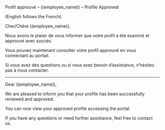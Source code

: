 Profil approuvé – ((employee_name)) – Profile Approved

(English follows the French)



Cher/Chère ((employee_name)),


Nous avons le plaisir de vous informer que votre profil a été examiné et approuvé avec succès.


Vous pouvez maintenant consulter votre profil approuvé en vous connectant au portail.


Si vous avez des questions ou si vous avez besoin d’assistance, n’hésitez pas à nous contacter.


------------------------


Dear ((employee_name)),


We are pleased to inform you that your profile has been successfully reviewed and approved.


You can now view your approved profile accessing the portal.


If you have any questions or need further assistance, feel free to contact us.

